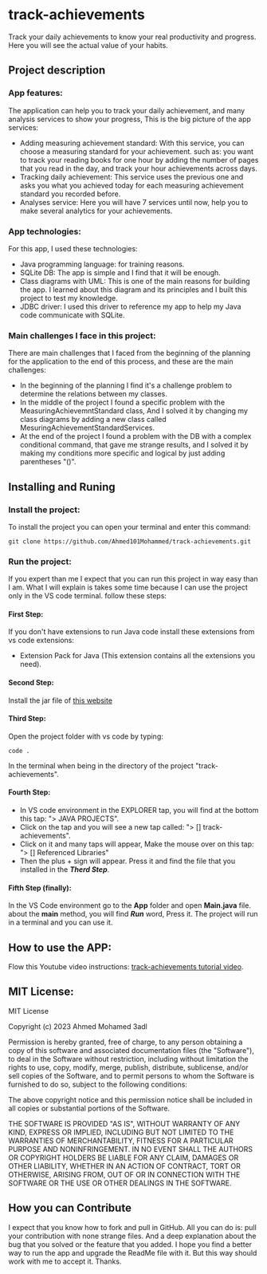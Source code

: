 # track-achievements
Track your daily achievements to know your real productivity and progress. Here you will see the actual value of your habits.

## Project description

### App features:
The application can help you to track your daily achievement, and many analysis services to show your progress, This is the big picture of the app services:
-  Adding measuring achievement standard: With this service, you can choose a measuring standard for your achievement. such as: you want to track your reading books for one hour by adding the number of pages that you read in the day, and track your hour achievements across days.
- Tracking daily achievement: This service uses the previous one and asks you what you achieved today for each measuring achievement standard you recorded before.
- Analyses service: Here you will have 7 services until now, help you to make several analytics for your achievements.

### App technologies:
For this app, I used these technologies:
- Java programming language: for training reasons.
- SQLite DB: The app is simple and I find that it will be enough.
- Class diagrams with UML: This is one of the main reasons for building the app. I learned about this diagram and its principles and I built this project to test my knowledge.
- JDBC driver: I used this driver to reference my app to help my Java code communicate with SQLite.

### Main challenges I face in this project:
There are main challenges that I faced from the beginning of the planning for the application to the end of this process, and these are the main challenges:
- In the beginning of the planning I find it's a challenge problem to determine the relations between my classes.
- In the middle of the project I found a specific problem with the MeasuringAchievemntStandard class, And I solved it by changing my class diagrams by adding a new class called MesuringAchievementStandardServices.
- At the end of the project I found a problem with the DB with a complex conditional command, that gave me strange results, and I solved it by making my conditions more specific and logical by just adding parentheses "()".

## Installing and Runing
### Install the project:
To install the project you can open your terminal and enter this command:
```
git clone https://github.com/Ahmed101Mohammed/track-achievements.git
```
### Run the project:
If you expert than me I expect that you can run this project in way easy than I am. What I will explain is takes some time because I can use the project only in the VS code terminal.
follow these steps:
#### First Step:
If you don't have extensions to run Java code install these extensions from vs code extensions:
- Extension Pack for Java (This extension contains all the extensions you need).
#### Second Step:
Install the jar file of [this website](https://mvnrepository.com/artifact/org.xerial/sqlite-jdbc/3.42.0.1)
#### Third Step:
Open the project folder with vs code by typing:
```
code .
```
In the terminal when being in the directory of the project "track-achievements".
#### Fourth Step:
- In VS code environment in the EXPLORER tap, you will find at the bottom this tap: "> JAVA PROJECTS".
- Click on the tap and you will see a new tap called: "> [] track-achievements".
- Click on it and many taps will appear, Make the mouse over on this tap: "> [] Referenced Libraries"
- Then the plus + sign will appear. Press it and find the file that you installed in the ***Therd Step***.

#### Fifth Step (finally):
In the VS Code environment go to the **App** folder and open **Main.java** file.
about the **main** method, you will find ***Run*** word, Press it.
The project will run in a terminal and you can use it.

## How to use the APP:
Flow this Youtube video instructions: [track-achievements tutorial video](https://youtu.be/AOA8S3uyT2g). 

## MIT License:
MIT License

Copyright (c) 2023 Ahmed Mohamed 3adl

Permission is hereby granted, free of charge, to any person obtaining a copy
of this software and associated documentation files (the "Software"), to deal
in the Software without restriction, including without limitation the rights
to use, copy, modify, merge, publish, distribute, sublicense, and/or sell
copies of the Software, and to permit persons to whom the Software is
furnished to do so, subject to the following conditions:

The above copyright notice and this permission notice shall be included in all
copies or substantial portions of the Software.

THE SOFTWARE IS PROVIDED "AS IS", WITHOUT WARRANTY OF ANY KIND, EXPRESS OR
IMPLIED, INCLUDING BUT NOT LIMITED TO THE WARRANTIES OF MERCHANTABILITY,
FITNESS FOR A PARTICULAR PURPOSE AND NONINFRINGEMENT. IN NO EVENT SHALL THE
AUTHORS OR COPYRIGHT HOLDERS BE LIABLE FOR ANY CLAIM, DAMAGES OR OTHER
LIABILITY, WHETHER IN AN ACTION OF CONTRACT, TORT OR OTHERWISE, ARISING FROM,
OUT OF OR IN CONNECTION WITH THE SOFTWARE OR THE USE OR OTHER DEALINGS IN THE
SOFTWARE.

## How you can Contribute
I expect that you know how to fork and pull in GitHub.
All you can do is: pull your contribution with none strange files. And a deep explanation about the bug that you solved or the feature that you added.
I hope you find a better way to run the app and upgrade the ReadMe file with it. But this way should work with me to accept it.
Thanks.
